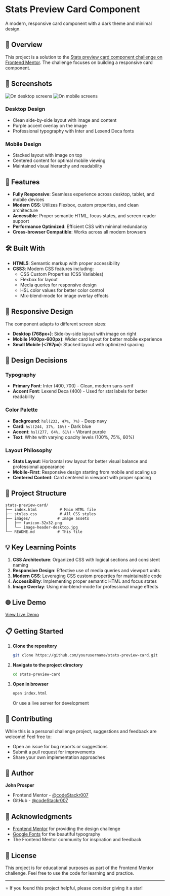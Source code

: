 # Stats Preview Card Component

A modern, responsive card component with a dark theme and minimal design.

## 🎯 Overview

This project is a solution to the [Stats preview card component challenge on Frontend Mentor](https://www.frontendmentor.io/challenges/stats-preview-card-component-8JqbgoU62). The challenge focuses on building a responsive card component.

## 📸 Screenshots

![On desktop screens](/design/desktop-design.png)
![On mobile screens](/design/mobile-design.png)

### Desktop Design

- Clean side-by-side layout with image and content
- Purple accent overlay on the image
- Professional typography with Inter and Lexend Deca fonts

### Mobile Design

- Stacked layout with image on top
- Centered content for optimal mobile viewing
- Maintained visual hierarchy and readability

## 🚀 Features

- **Fully Responsive**: Seamless experience across desktop, tablet, and mobile devices
- **Modern CSS**: Utilizes Flexbox, custom properties, and clean architecture
- **Accessible**: Proper semantic HTML, focus states, and screen reader support
- **Performance Optimized**: Efficient CSS with minimal redundancy
- **Cross-browser Compatible**: Works across all modern browsers

## 🛠️ Built With

- **HTML5**: Semantic markup with proper accessibility
- **CSS3**: Modern CSS features including:
  - CSS Custom Properties (CSS Variables)
  - Flexbox for layout
  - Media queries for responsive design
  - HSL color values for better color control
  - Mix-blend-mode for image overlay effects

## 📱 Responsive Design

The component adapts to different screen sizes:

- **Desktop (768px+)**: Side-by-side layout with image on right
- **Mobile (400px-600px)**: Wider card layout for better mobile experience
- **Small Mobile (<767px)**: Stacked layout with optimized spacing

## 🎨 Design Decisions

### Typography

- **Primary Font**: Inter (400, 700) - Clean, modern sans-serif
- **Accent Font**: Lexend Deca (400) - Used for stat labels for better readability

### Color Palette

- **Background**: `hsl(233, 47%, 7%)` - Deep navy
- **Card**: `hsl(244, 37%, 16%)` - Dark blue
- **Accent**: `hsl(277, 64%, 61%)` - Vibrant purple
- **Text**: White with varying opacity levels (100%, 75%, 60%)

### Layout Philosophy

- **Stats Layout**: Horizontal row layout for better visual balance and professional appearance
- **Mobile-First**: Responsive design starting from mobile and scaling up
- **Centered Content**: Card centered in viewport with proper spacing

## 📂 Project Structure

```
stats-preview-card/
├── index.html          # Main HTML file
├── styles.css          # All CSS styles
├── images/            # Image assets
│   ├── favicon-32x32.png
│   └── image-header-desktop.jpg
└── README.md          # This file
```

## 💡 Key Learning Points

1. **CSS Architecture**: Organized CSS with logical sections and consistent naming
2. **Responsive Design**: Effective use of media queries and viewport units
3. **Modern CSS**: Leveraging CSS custom properties for maintainable code
4. **Accessibility**: Implementing proper semantic HTML and focus states
5. **Image Overlay**: Using mix-blend-mode for professional image effects

## 🌐 Live Demo

[View Live Demo](https://your-demo-link-here.netlify.app)

## 📋 Getting Started

1. **Clone the repository**

   ```bash
   git clone https://github.com/yourusername/stats-preview-card.git
   ```

2. **Navigate to the project directory**

   ```bash
   cd stats-preview-card
   ```

3. **Open in browser**
   ```bash
   open index.html
   ```
   Or use a live server for development

## 🤝 Contributing

While this is a personal challenge project, suggestions and feedback are welcome! Feel free to:

- Open an issue for bug reports or suggestions
- Submit a pull request for improvements
- Share your own implementation approaches

## 👤 Author

**John Prosper**

- Frontend Mentor - [@codeStackr007](https://www.frontendmentor.io/profile/codeStackr007)
- GitHub - [@codeStackr007](https://github.com/codeStackr007)

## 🙏 Acknowledgments

- [Frontend Mentor](https://www.frontendmentor.io/) for providing the design challenge
- [Google Fonts](https://fonts.google.com/) for the beautiful typography
- The Frontend Mentor community for inspiration and feedback

## 📄 License

This project is for educational purposes as part of the Frontend Mentor challenge. Feel free to use the code for learning and practice.

---

⭐ If you found this project helpful, please consider giving it a star!
